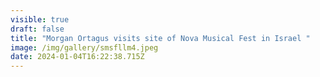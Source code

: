 ```yaml
---
visible: true
draft: false
title: "Morgan Ortagus visits site of Nova Musical Fest in Israel "
image: /img/gallery/smsfllm4.jpeg
date: 2024-01-04T16:22:38.715Z
---
```

